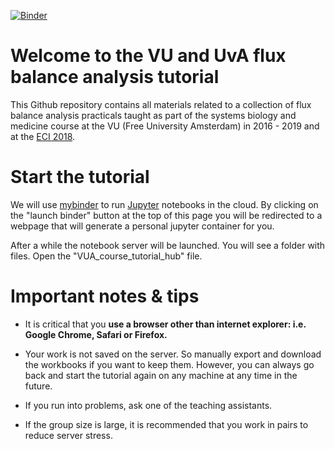 [![Binder](https://mybinder.org/badge.svg)](https://mybinder.org/v2/gh/ThierryMondeel/Systems_Biology_FBA_tutorial/master)

# Welcome to the VU and UvA flux balance analysis tutorial
This Github repository contains all materials related to a collection of flux balance analysis practicals taught as part of the systems biology and medicine course at the VU (Free University Amsterdam) in 2016 - 2019 and at the [ECI 2018](http://www.eci2018.org). 

# Start the tutorial
We will use [mybinder](http://mybinder.org/) to run [Jupyter](http://jupyter.org/) notebooks in the cloud. By clicking on the "launch binder" button at the top of this page you will be redirected to a webpage that will generate a personal jupyter container for you. 

After a while the notebook server will be launched. You will see a folder with files. Open the  "VUA_course_tutorial_hub" file. 

# Important notes & tips
- It is critical that you **use a browser other than internet explorer: i.e. Google Chrome, Safari or Firefox.**

- Your work is not saved on the server. So manually export and download the workbooks if you want to keep them. However, you can always go back and start the tutorial again on any machine at any time in the future.

- If you run into problems, ask one of the teaching assistants. 

- If the group size is large, it is recommended that you work in pairs to reduce server stress.

